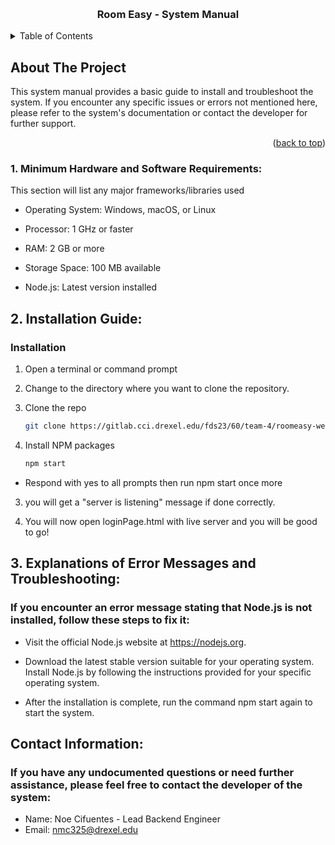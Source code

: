 <a name="readme-top"></a>
<!--
*** Thanks for using RoomEASY! Follow this readme to learn more about it!
-->




<!-- PROJECT LOGO -->
<br />
<div align="center">


  <h3 align="center">Room Easy - System Manual</h3>

</div>



<!-- TABLE OF CONTENTS -->
<details>
  <summary>Table of Contents</summary>
  <ol>
    <li>
      <a href="#about-the-project">About The Project</a>
      <ul>
        <li><a href="#built-with">Built With</a></li>
      </ul>
    </li>
    <li>
      <a href="#getting-started">Getting Started</a>
      <ul>
        <li><a href="#prerequisites">Prerequisites</a></li>
        <li><a href="#installation">Installation</a></li>
      </ul>
    </li>
    <li><a href="#acknowledgments">Acknowledgments</a></li>
  </ol>
</details>



<!-- ABOUT THE PROJECT -->
## About The Project


This system manual provides a basic guide to install and troubleshoot the system. If you encounter any specific issues or errors not mentioned here, please refer to the system's documentation or contact the developer for further support.




<p align="right">(<a href="#readme-top">back to top</a>)</p>



### 1. Minimum Hardware and Software Requirements:

This section will list any major frameworks/libraries used

* Operating System: Windows, macOS, or Linux

* Processor: 1 GHz or faster

* RAM: 2 GB or more

* Storage Space: 100 MB available

* Node.js: Latest version installed







<!-- GETTING STARTED -->
## 2. Installation Guide:

### Installation

1. Open a terminal or command prompt

2. Change to the directory where you want to clone the repository.

2. Clone the repo
   ```sh
   git clone https://gitlab.cci.drexel.edu/fds23/60/team-4/roomeasy-website.git
   ```
3. Install NPM packages
   ```sh
   npm start
   ```
* Respond with yes to all prompts then run npm start once more

 3. you will get a "server is listening" message if done correctly.

 4. You will now open loginPage.html with live server and you will be good to go!




## 3. Explanations of Error Messages and Troubleshooting:

### If you encounter an error message stating that Node.js is not installed, follow these steps to fix it:

* Visit the official Node.js website at https://nodejs.org.

* Download the latest stable version suitable for your operating system.
Install Node.js by following the instructions provided for your specific operating system.

* After the installation is complete, run the command npm start again to start the system.


## Contact Information:

### If you have any undocumented questions or need further assistance, please feel free to contact the developer of the system:

* Name: Noe Cifuentes - Lead Backend Engineer
* Email: nmc325@drexel.edu


